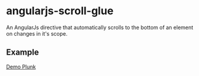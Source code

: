 # angularjs-scroll-glue

An AngularJs directive that automatically scrolls to the bottom of an element on changes in it's scope.

## Example
[Demo Plunk](http://plnkr.co/edit/wxTyp7PpyxJOHSlUumVC)
